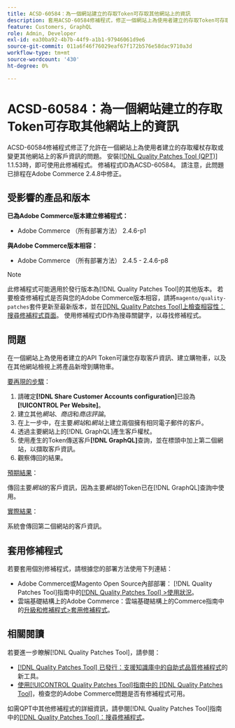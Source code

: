 ```yaml
---
title: ACSD-60584：為一個網站建立的存取Token可存取其他網站上的資訊
description: 套用ACSD-60584修補程式，修正一個網站上為使用者建立的存取Token可存取或變更其他網站上的客戶資訊的問題。
feature: Customers, GraphQL
role: Admin, Developer
exl-id: ea30ba92-4b7b-44f9-a1b1-97946061d9e6
source-git-commit: 011a6f46f76029eaf67f172b576e58dac9710a3d
workflow-type: tm+mt
source-wordcount: '430'
ht-degree: 0%

---
```


# ACSD-60584：為一個網站建立的存取Token可存取其他網站上的資訊

ACSD-60584修補程式修正了允許在一個網站上為使用者建立的存取權杖存取或變更其他網站上的客戶資訊的問題。 安裝[[!DNL Quality Patches Tool (QPT)]](https://experienceleague.adobe.com/docs/commerce-operations/tools/quality-patches-tool/usage.html?lang=zh-Hant) 1.1.53時，即可使用此修補程式。 修補程式ID為ACSD-60584。 請注意，此問題已排程在Adobe Commerce 2.4.8中修正。

## 受影響的產品和版本

**已為Adobe Commerce版本建立修補程式：**

* Adobe Commerce （所有部署方法） 2.4.6-p1

**與Adobe Commerce版本相容：**

* Adobe Commerce （所有部署方法） 2.4.5 - 2.4.6-p8

>[!NOTE]
>
>此修補程式可能適用於發行版本為[!DNL Quality Patches Tool]的其他版本。 若要檢查修補程式是否與您的Adobe Commerce版本相容，請將`magento/quality-patches`套件更新至最新版本，並在[[!DNL Quality Patches Tool]上檢查相容性：搜尋修補程式頁面](https://experienceleague.adobe.com/tools/commerce-quality-patches/index.html?lang=zh-Hant)。 使用修補程式ID作為搜尋關鍵字，以尋找修補程式。

## 問題

在一個網站上為使用者建立的API Token可讓您存取客戶資訊、建立購物車，以及在其他網站檢視上將產品新增到購物車。

<u>要再現的步驟</u>：

1. 請確定&#x200B;**[!DNL Share Customer Accounts configuration]**&#x200B;已設為&#x200B;**[!UICONTROL Per Website]**。
1. 建立其他&#x200B;*網站*、*商店*&#x200B;和&#x200B;*商店評論*。
1. 在上一步中，在主要&#x200B;*網站*&#x200B;和&#x200B;*網站*&#x200B;上建立兩個擁有相同電子郵件的客戶。
1. 透過主要網站上的[!DNL GraphQL]產生客戶權杖。
1. 使用產生的Token傳送客戶&#x200B;**[!DNL GraphQL]**&#x200B;查詢，並在標頭中加上第二個網站，以擷取客戶資訊。
1. 觀察傳回的結果。

<u>預期結果</u>：

傳回主要&#x200B;*網站*&#x200B;的客戶資訊，因為主要&#x200B;*網站*&#x200B;的Token已在[!DNL GraphQL]查詢中使用。

<u>實際結果</u>：

系統會傳回第二個網站的客戶資訊。

## 套用修補程式

若要套用個別修補程式，請根據您的部署方法使用下列連結：

* Adobe Commerce或Magento Open Source內部部署： [!DNL Quality Patches Tool]指南中的[[!DNL Quality Patches Tool] >使用狀況](/help/tools/quality-patches-tool/usage.md)。
* 雲端基礎結構上的Adobe Commerce：雲端基礎結構上的Commerce指南中的[升級和修補程式>套用修補程式](https://experienceleague.adobe.com/docs/commerce-cloud-service/user-guide/develop/upgrade/apply-patches.html?lang=zh-Hant)。

## 相關閱讀

若要進一步瞭解[!DNL Quality Patches Tool]，請參閱：

* [[!DNL Quality Patches Tool] 已發行：支援知識庫中的自助式品質修補程式](https://experienceleague.adobe.com/zh-hant/docs/commerce-operations/tools/quality-patches-tool/quality-patches-tool-to-self-serve-quality-patches)的新工具。
* [使用[!UICONTROL Quality Patches Tool]指南中的 [!DNL Quality Patches Tool]](/help/tools/quality-patches-tool/patches-available-in-qpt/check-patch-for-magento-issue-with-magento-quality-patches.md)，檢查您的Adobe Commerce問題是否有修補程式可用。


如需QPT中其他修補程式的詳細資訊，請參閱[!DNL Quality Patches Tool]指南中的[[!DNL Quality Patches Tool]：搜尋修補程式](https://experienceleague.adobe.com/tools/commerce-quality-patches/index.html?lang=zh-Hant)。
